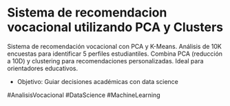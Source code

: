 # Sistema de recomendacion vocacional utilizando PCA y Clusters

Sistema de recomendación vocacional con PCA y K-Means. Análisis de 10K encuestas para identificar 5 perfiles estudiantiles. Combina PCA (reducción a 10D) y clustering para recomendaciones personalizadas. Ideal para orientadores educativos.  

- Objetivo: Guiar decisiones académicas con data science


#AnalisisVocacional #DataScience #MachineLearning

